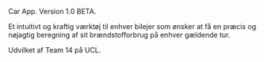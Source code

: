 Car App. Version 1.0 BETA.

Et intuitivt og kraftig værktøj til enhver bilejer som ønsker at få en præcis og nøjagtig beregning af sit brændstofforbrug på enhver gældende tur. 

Udvilket af Team 14 på UCL. 
